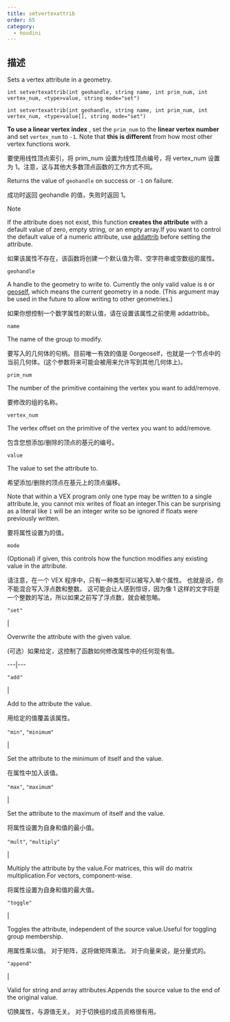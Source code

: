 ```yaml
---
title: setvertexattrib
order: 65
category:
  - houdini
---
```

    
## 描述

Sets a vertex attribute in a geometry.

`int setvertexattrib(int geohandle, string name, int prim_num, int vertex_num, <type>value, string mode="set")`

`int setvertexattrib(int geohandle, string name, int prim_num, int vertex_num, <type>value[], string mode="set")`

**To use a linear vertex index** , set the `prim_num` to the **linear vertex
number** and set `vertex_num` to `-1`. Note that **this is different** from
how most other vertex functions work.

要使用线性顶点索引，将 prim_num 设置为线性顶点编号，将 vertex_num 设置为 1。注意，这与其他大多数顶点函数的工作方式不同。

Returns the value of `geohandle` on success or `-1` on failure.

成功时返回 geohandle 的值，失败时返回 1。

Note

If the attribute does not exist, this function **creates the attribute** with
a default value of zero, empty string, or an empty array.If you want to
control the default value of a numeric attribute, use
[addattrib](addattrib.html "Adds an attribute to a geometry.") before setting
the attribute.

如果该属性不存在，该函数将创建一个默认值为零、空字符串或空数组的属性。

`geohandle`

A handle to the geometry to write to. Currently the only valid value is `0` or
[geoself](geoself.html "Returns a handle to the current geometry."), which
means the current geometry in a node. (This argument may be used in the future
to allow writing to other geometries.)

如果你想控制一个数字属性的默认值，请在设置该属性之前使用 addattribb。

`name`

The name of the group to modify.

要写入的几何体的句柄。目前唯一有效的值是 0orgeoself，也就是一个节点中的当前几何体。(这个参数将来可能会被用来允许写到其他几何体上)。

`prim_num`

The number of the primitive containing the vertex you want to add/remove.

要修改的组的名称。

`vertex_num`

The vertex offset on the primitive of the vertex you want to add/remove.

包含您想添加/删除的顶点的基元的编号。

`value`

The value to set the attribute to.

希望添加/删除的顶点在基元上的顶点偏移。

Note that within a VEX program only one type may be written to a single
attribute.Ie, you cannot mix writes of float an integer.This can be surprising
as a literal like `1` will be an integer write so be ignored if floats were
previously written.

要将属性设置为的值。

`mode`

(Optional) if given, this controls how the function modifies any existing
value in the attribute.

请注意，在一个 VEX 程序中，只有一种类型可以被写入单个属性。 也就是说，你不能混合写入浮点数和整数。
这可能会让人感到惊讶，因为像 1 这样的文字将是一个整数的写法，所以如果之前写了浮点数，就会被忽略。

`"set"`

|

Overwrite the attribute with the given value.

(可选）如果给定，这控制了函数如何修改属性中的任何现有值。

---|---

`"add"`

|

Add to the attribute the value.

用给定的值覆盖该属性。

`"min"`, `"minimum"`

|

Set the attribute to the minimum of itself and the value.

在属性中加入该值。

`"max"`, `"maximum"`

|

Set the attribute to the maximum of itself and the value.

将属性设置为自身和值的最小值。

`"mult"`, `"multiply"`

|

Multiply the attribute by the value.For matrices, this will do matrix
multiplication.For vectors, component-wise.

将属性设置为自身和值的最大值。

`"toggle"`

|

Toggles the attribute, independent of the source value.Useful for toggling
group membership.

用属性乘以值。 对于矩阵，这将做矩阵乘法。 对于向量来说，是分量式的。

`"append"`

|

Valid for string and array attributes.Appends the source value to the end of
the original value.

切换属性，与源值无关。 对于切换组的成员资格很有用。
